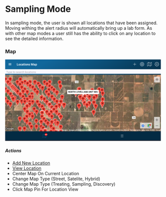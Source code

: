 ﻿# Sampling Mode

In sampling mode, the user is shown all locations that have been assigned. Moving withing the
alert radius will automatically bring up a lab form. As with other map modes a user still 
has the ability to click on any location to see the detailed information. 

### Map

![image-logo](../images/MapView.PNG)

##### Actions

* [Add New Location](NewLocation.md)
* [View Location](Location.md)
* Center Map On Current Location
* Change Map Type (Street, Satelite, Hybrid)
* Change Map Type (Treating, Sampling, Discovery)
* Click Map Pin For Location View


